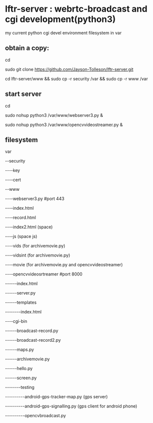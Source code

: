 # lftr-server : webrtc-broadcast and cgi development(python3)
my current python cgi devel environment
filesystem in var

## obtain a copy:

cd

sudo git clone https://github.com/Jayson-Tolleson/lftr-server.git

cd lftr-server/www && sudo cp -r security /var && sudo cp -r www /var

## start server

cd

sudo nohup python3 /var/www/webserver3.py &

sudo nohup python3 /var/www/opencvvideostreamer.py &

## filesystem
var

--security

----key

----cert

--www

----webserver3.py #port 443

----index.html

----record.html

----index2.html (space)

----js (space js)

----vids (for archivemovie.py)

----vidsint (for archivemovie.py)

----movie (for archivemovie.py and opencvvideostreamer)

----opencvvideosrtreamer #port 8000

------index.html

------server.py

------templates

--------index.html

----cgi-bin

------broadcast-record.py

------broadcast-record2.py

------maps.py

------archivemovie.py

------hello.py

------screen.py

--------testing

----------android-gps-tracker-map.py (gps server)

----------android-gps-signalling.py (gps client for android phone)

----------opencvbroadcast.py
